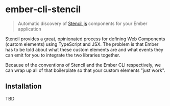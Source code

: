 ember-cli-stencil
=================================================================================

> Automatic discovery of [Stencil.js][stencil] components for your Ember application

Stencil provides a great, opinionated process for defining Web Components
(custom elements) using TypeScript and JSX. The problem is that Ember has to be
told about what these custom elements are and what events they can emit for you
to integrate the two libraries together.

Because of the conventions of Stencil and the Ember CLI respectively, we can wrap
up all of that boilerplate so that your custom elements "just work".

Installation
---------------------------------------------------------------------------------

TBD

[stencil]: https://stenciljs.com/
